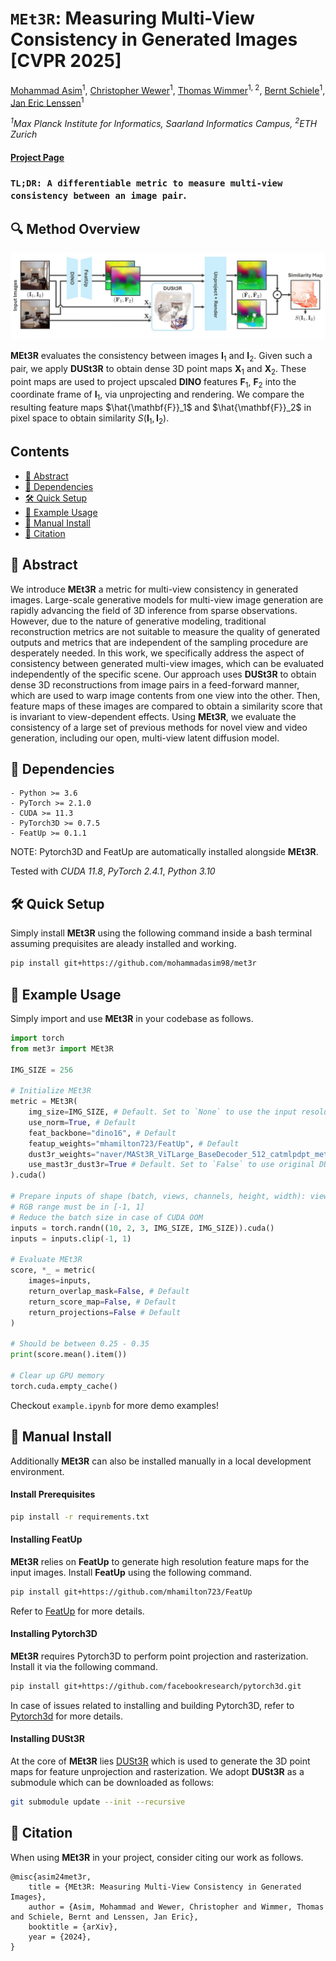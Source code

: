 
# `MEt3R`: Measuring Multi-View Consistency in Generated Images [CVPR 2025] 
<a href="https://mohammadasim98.github.io">Mohammad Asim</a><sup>1</sup>, <a href="https://geometric-rl.mpi-inf.mpg.de/people/Wewer.html">Christopher Wewer</a><sup>1</sup>, <a href="https://wimmerth.github.io">Thomas Wimmer</a><sup>1, 2</sup>, <a href="https://www.mpi-inf.mpg.de/departments/computer-vision-and-machine-learning/people/bernt-schiele/">Bernt Schiele</a><sup>1</sup>,  <a href="https://geometric-rl.mpi-inf.mpg.de/people/lenssen.html">Jan Eric Lenssen</a><sup>1</sup>

*<sup>1</sup>Max Planck Institute for Informatics, Saarland Informatics Campus, <sup>2</sup>ETH Zurich*

<h4 align="left">
<a href="https://geometric-rl.mpi-inf.mpg.de/met3r/">Project Page</a>
</h4>

### `TL;DR: A differentiable metric to measure multi-view consistency between an image pair`. 

## 🔍 Method Overview 
<div align="center">
  <img src="assets/method_overview.jpg" width="800"/>
</div>

**MEt3R** evaluates the consistency between images $\mathbf{I}_1$ and $\mathbf{I}_2$. Given such a pair, we apply **DUSt3R** to obtain dense 3D point maps $\mathbf{X}_1$ and $\mathbf{X}_2$. These point maps are used to project upscaled **DINO** features $\mathbf{F}_1$, $\mathbf{F}_2$ into the coordinate frame of $\mathbf{I}_1$, via unprojecting and rendering. We compare the resulting feature maps $\hat{\mathbf{F}}_1$ and $\hat{\mathbf{F}}_2$ in pixel space to obtain similarity $S(\mathbf{I}_1,\mathbf{I}_2)$.

## Contents
- [📓 Abstract](#-abstract)
- [📌 Dependencies](#-dependencies)
- [🛠️ Quick Setup](#️-quick-setup)
- [📣 Example Usage](#-example-usage)
- [👷 Manual Install](#-manual-install)
- [📘 Citation](#-citation)

## 📓 Abstract
We introduce **MEt3R** a metric for multi-view consistency in generated images. Large-scale generative models for multi-view image generation are rapidly advancing the field of 3D inference from sparse observations. However, due to the nature of generative modeling, traditional reconstruction metrics are not suitable to measure the quality of generated outputs and metrics that are independent of the sampling procedure are desperately needed. In this work, we specifically address the aspect of consistency between generated multi-view images, which can be evaluated independently of the specific scene. Our approach uses **DUSt3R** to obtain dense 3D reconstructions from image pairs in a feed-forward manner, which are used to warp image contents from one view into the other. Then, feature maps of these images are compared to obtain a similarity score that is invariant to view-dependent effects. Using **MEt3R**, we evaluate the consistency of a large set of previous methods for novel view and video generation, including our open, multi-view latent diffusion model.



## 📌 Dependencies

    - Python >= 3.6
    - PyTorch >= 2.1.0
    - CUDA >= 11.3
    - PyTorch3D >= 0.7.5
    - FeatUp >= 0.1.1

NOTE: Pytorch3D and FeatUp are automatically installed alongside **MEt3R**.

Tested with *CUDA 11.8*, *PyTorch 2.4.1*, *Python 3.10*

## 🛠️ Quick Setup
Simply install **MEt3R** using the following command inside a bash terminal assuming prequisites are aleady installed and working.
```bash
pip install git+https://github.com/mohammadasim98/met3r
```


## 📣 Example Usage

Simply import and use **MEt3R** in your codebase as follows.

```python
import torch
from met3r import MEt3R

IMG_SIZE = 256

# Initialize MEt3R
metric = MEt3R(
    img_size=IMG_SIZE, # Default. Set to `None` to use the input resolution on the fly!
    use_norm=True, # Default 
    feat_backbone="dino16", # Default 
    featup_weights="mhamilton723/FeatUp", # Default 
    dust3r_weights="naver/MASt3R_ViTLarge_BaseDecoder_512_catmlpdpt_metric", # Default
    use_mast3r_dust3r=True # Default. Set to `False` to use original DUSt3R. Make sure to also set the correct weights from huggingface.
).cuda()

# Prepare inputs of shape (batch, views, channels, height, width): views must be 2
# RGB range must be in [-1, 1]
# Reduce the batch size in case of CUDA OOM
inputs = torch.randn((10, 2, 3, IMG_SIZE, IMG_SIZE)).cuda()
inputs = inputs.clip(-1, 1)

# Evaluate MEt3R
score, *_ = metric(
    images=inputs, 
    return_overlap_mask=False, # Default 
    return_score_map=False, # Default 
    return_projections=False # Default 
)

# Should be between 0.25 - 0.35
print(score.mean().item())

# Clear up GPU memory
torch.cuda.empty_cache()
```

Checkout ```example.ipynb``` for more demo examples!

## 👷 Manual Install

Additionally **MEt3R** can also be installed manually in a local development environment. 
#### Install Prerequisites
```bash
pip install -r requirements.txt
```
#### Installing **FeatUp**
**MEt3R** relies on **FeatUp** to generate high resolution feature maps for the input images. Install **FeatUp** using the following command. 

```bash
pip install git+https://github.com/mhamilton723/FeatUp
```
Refer to [FeatUp](https://github.com/mhamilton723/FeatUp) for more details.

#### Installing **Pytorch3D**
**MEt3R** requires Pytorch3D to perform point projection and rasterization. Install it via the following command.  
```bash 
pip install git+https://github.com/facebookresearch/pytorch3d.git
```
In case of issues related to installing and building Pytorch3D, refer to [Pytorch3d](https://github.com/facebookresearch/pytorch3d/blob/main/INSTALL.md) for more details. 

#### Installing **DUSt3R**
At the core of **MEt3R** lies [DUSt3R](https://github.com/naver/dust3r) which is used to generate the 3D point maps for feature unprojection and rasterization. We adopt **DUSt3R** as a submodule which can be downloaded as follows:
```bash
git submodule update --init --recursive
```


## 📘 Citation
When using **MEt3R** in your project, consider citing our work as follows.
<section class="section" id="BibTeX">
  <div class="container is-max-desktop content">
    <pre><code>@misc{asim24met3r,
    title = {MEt3R: Measuring Multi-View Consistency in Generated Images},
    author = {Asim, Mohammad and Wewer, Christopher and Wimmer, Thomas and Schiele, Bernt and Lenssen, Jan Eric},
    booktitle = {arXiv},
    year = {2024},
}</code></pre>
  </div>
</section>
